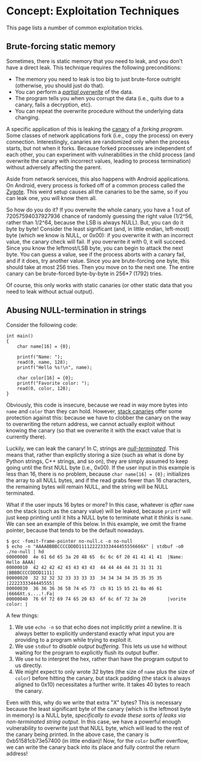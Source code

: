 # Concept: Exploitation Techniques

This page lists a number of common exploitation tricks.

## Brute-forcing static memory

Sometimes, there is static memory that you need to leak, and you don't have a direct leak.
This technique requires the following preconditions:

- The memory you need to leak is too big to just brute-force outright (otherwise, you should just do that).
- You can perform a [_partial overwrite_](write_types) of the data.
- The program tells you when you corrupt the data (i.e., quits due to a canary, fails a decryption, etc).
- You can repeat the overwrite procedure without the underlying data changing.

A specific application of this is leaking the [canary](canary) of a _forking program_.
Some classes of network applications fork (i.e., copy the process) on every connection.
Interestingly, canaries are randomized only when the process starts, but not when it forks.
Because forked processes are independent of each other, you can experiment with vulnerabilities in the child process (and overwrite the canary with incorrect values, leading to process termination) without adversely affecting the parent.

Aside from network services, this also happens with Android applications.
On Android, every process is forked off of a common process called the [Zygote](http://coltf.blogspot.com/p/android-os-processes-and-zygote.html).
This weird setup causes all the canaries to be the same, so if you can leak one, you will know them all.

So how do you do it?
If you overwite the whole canary, you have a 1 out of 72057594037927936 chance of randomly guessing the right value (1/2^56, rather than 1/2^64, because the LSB is always NULL).
But, you can do it byte by byte!
Consider the least significant (and, in little endian, left-most) byte (which we know is NULL, or 0x00): if you overwrite it with an incorrect value, the canary check will fail.
If you overwrite it with 0, it will succeed.
Since you know the leftmost/LSB byte, you can begin to attack the next byte.
You can guess a value, see if the process aborts with a canary fail, and if it does, try another value.
Since you are brute-forcing one byte, this should take at most 256 tries.
Then you move on to the next one.
The entire canary can be brute-forced byte-by-byte in 256\*7 (1792) tries.

Of course, this only works with static canaries (or other static data that you need to leak without actual output).

## Abusing NULL-termination in strings

Consider the following code:

```
int main()
{
	char name[16] = {0};

	printf("Name: ");
	read(0, name, 128);
	printf("Hello %s!\n", name);

	char color[16] = {0};
	printf("Favorite color: ");
	read(0, color, 128);
}
```

Obviously, this code is insecure, because we read in way more bytes into `name` and `color` than they can hold.
However, [stack canaries](https://en.wikipedia.org/wiki/Buffer_overflow_protection#Canaries) offer some protection against this: because we have to clobber the canary on the way to overwriting the return address, we cannot actually exploit without knowing the canary (so that we overwrite it with the exact value that is currently there).

Luckily, we can leak the canary!
In C, strings are [_null-terminated_](https://en.wikipedia.org/wiki/Null-terminated_string).
This means that, rather than explictly storing a size (such as what is done by Python strings, C++ strings, and so on), they are simply assumed to keep going until the first NULL byte (i.e., 0x00).
If the user input in this example is less than 16, there is no problem, because `char name[16] = {0};` initializes the array to all NULL bytes, and if the read grabs fewer than 16 characters, the remaining bytes will remain NULL, and the string will be NULL terminated.

What if the user inputs 16 bytes or more?
In this case, whatever is *after* `name` on the stack (such as the canary value) will be leaked, because `printf` will just keep printing until it hits a NULL byte to terminate what it _thinks_ is `name`.
We can see an example of this below.
In this example, we omit the frame pointer, because that tends to be the default nowadays.

```
$ gcc -fomit-frame-pointer no-null.c -o no-null
$ echo -n "AAAABBBBCCCCDDDD111122223333444455556666X" | stdbuf -o0 ./no-null | hd
00000000  4e 61 6d 65 3a 20 48 65  6c 6c 6f 20 41 41 41 41  |Name: Hello AAAA|
00000010  42 42 42 42 43 43 43 43  44 44 44 44 31 31 31 31  |BBBBCCCCDDDD1111|
00000020  32 32 32 32 33 33 33 33  34 34 34 34 35 35 35 35  |2222333344445555|
00000030  36 36 36 36 58 74 e5 73  cb 81 15 b5 21 0a 46 61  |6666Xt.s....!.Fa|
00000040  76 6f 72 69 74 65 20 63  6f 6c 6f 72 3a 20        |vorite color: |
```

A few things:

1. We use `echo -n` so that echo does not implicitly print a newline.
   It is always better to explicitly understand exactly what input you are providing to a program while trying to exploit it.
2. We use `stdbuf` to _disable output buffering_.
   This lets us use `hd` without waiting for the program to explicitly flush its output buffer.
3. We use `hd` to interpret the hex, rather than have the program output to us directly.
4. We might expect to only wrote 32 bytes (the size of `name` plus the size of `color`) before hitting the canary, but stack padding (the stack is always aligned to 0x10) necessitates a further write.
   It takes 40 bytes to reach the canary.

Even with this, why do we write that extra "X" bytes?
This is necessary because the least significant byte of the canary (which is the leftmost byte in memory) is a NULL byte, _specifically to evade these sorts of leaks via non-terminated string output_.
In this case, we have a powerful enough vulnerability to overwrite just that NULL byte, which will lead to the rest of the canary being printed.
In the above case, the canary is 0xb51581cb73e57400 (in little endian)!
Now, for the `color` buffer overflow, we can write the canary back into its place and fully control the return address!

